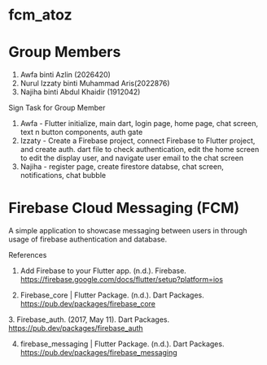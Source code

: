 # fcm_atoz

# Group Members
1. Awfa binti Azlin (2026420)
2. Nurul Izzaty binti Muhammad Aris(2022876)
3. Najiha binti Abdul Khaidir (1912042)

Sign Task for Group Member
1. Awfa - Flutter initialize, main dart, login page, home page, chat screen, text n button components, auth gate
2. Izzaty - Create a Firebase project, connect Firebase to Flutter project, and create auth. dart file to check authentication, edit the home screen to edit the display user, and navigate user email to the chat screen
3. Najiha - register page, create firestore databse, chat screen, notifications, chat bubble
# Firebase Cloud Messaging (FCM)
 
A simple application to showcase messaging between users in through usage of firebase authentication and database.

References 
1. Add Firebase to your Flutter app. (n.d.). Firebase. https://firebase.google.com/docs/flutter/setup?platform=ios

2. Firebase_core | Flutter Package. (n.d.). Dart Packages. https://pub.dev/packages/firebase_core

‌3. Firebase_auth. (2017, May 11). Dart Packages. https://pub.dev/packages/firebase_auth

4. firebase_messaging | Flutter Package. (n.d.). Dart Packages. https://pub.dev/packages/firebase_messaging

‌

‌
